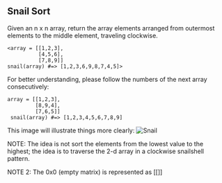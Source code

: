 ## Snail Sort
Given an n x n array, return the array elements arranged from outermost elements to the middle element, traveling clockwise.

    <array = [[1,2,3],
              [4,5,6],
              [7,8,9]]
    snail(array) #=> [1,2,3,6,9,8,7,4,5]>

For better understanding, please follow the numbers of the next array consecutively:

    array = [[1,2,3],
             [8,9,4],
             [7,6,5]]
     snail(array) #=> [1,2,3,4,5,6,7,8,9]

This image will illustrate things more clearly:
![Snail](url)

NOTE: The idea is not sort the elements from the lowest value to the highest; the idea is to traverse the 2-d array in a clockwise snailshell pattern.

NOTE 2: The 0x0 (empty matrix) is represented as [[]]